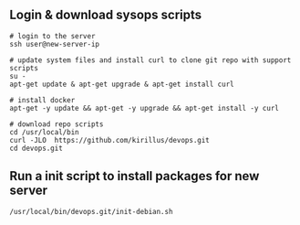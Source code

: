 ## Login & download sysops scripts

```
# login to the server
ssh user@new-server-ip

# update system files and install curl to clone git repo with support scripts
su -
apt-get update & apt-get upgrade & apt-get install curl

# install docker
apt-get -y update && apt-get -y upgrade && apt-get install -y curl

# download repo scripts
cd /usr/local/bin
curl -JLO  https://github.com/kirillus/devops.git
cd devops.git
```

## Run a init script to install packages for new server
```
/usr/local/bin/devops.git/init-debian.sh
```
